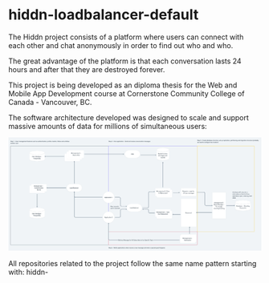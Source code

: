 # hiddn-loadbalancer-default
The Hiddn project consists of a platform where users can connect with each other and chat anonymously in order to find out who and who.  

The great advantage of the platform is that each conversation lasts 24 hours and after that they are destroyed forever.

This project is being developed as an diploma thesis for the Web and Mobile App Development course at Cornerstone Community College of Canada - Vancouver, BC.

The software architecture developed was designed to scale and support massive amounts of data for millions of simultaneous users:

![Hiddn Architecture](./architecture.png)

All repositories related to the project follow the same name pattern starting with: hiddn-



